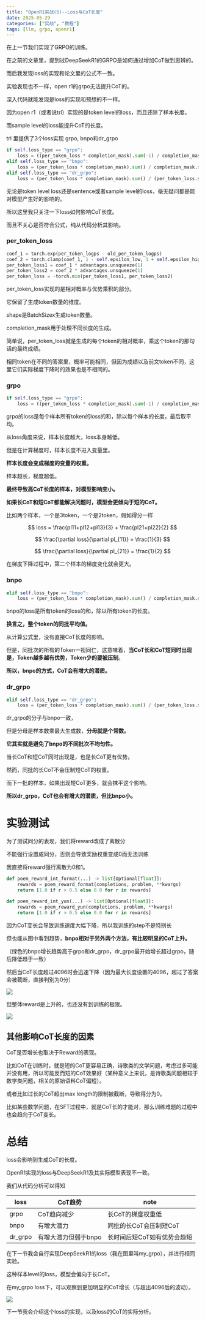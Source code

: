 ```yaml
---
title: "OpenR1实战(5)--Loss与CoT长度"
date: 2025-05-29
categories: ["实战", "教程"]
tags: [llm, grpo, openr1]
---
```


在上一节我们实现了GRPO的训练。

在之前的文章里，提到过DeepSeekR1的GRPO是如何通过增加CoT做到思辨的。

而后我发现loss的实现和论文里的公式不一致。

实验表现也不一样，open r1的grpo无法提升CoT的。

深入代码就能发现是loss的实现和预想的不一样。

因为open r1（或者说trl）实现的是token level的loss，而且还除了样本长度。

而sample level的loss能提升CoT的长度。

trl 里提供了3个loss实现
grpo, bnpo和dr_grpo

```py
if self.loss_type == "grpo":
    loss = ((per_token_loss * completion_mask).sum(-1) / completion_mask.sum(-1).clamp(min=1.0)).mean()
elif self.loss_type == "bnpo":
    loss = (per_token_loss * completion_mask).sum() / completion_mask.sum().clamp(min=1.0)
elif self.loss_type == "dr_grpo":
    loss = (per_token_loss * completion_mask).sum() / (per_token_loss.size(0) * self.max_completion_length)
```

无论是token level loss还是sentence或者sample level的loss，毫无疑问都是能对模型产生好的影响的。

所以这里我只关注一下loss如何影响CoT长度。

而且不关心是否符合公式，纯从代码分析其影响。

### per_token_loss
```py
coef_1 = torch.exp(per_token_logps - old_per_token_logps)
coef_2 = torch.clamp(coef_1, 1 - self.epsilon_low, 1 + self.epsilon_high)
per_token_loss1 = coef_1 * advantages.unsqueeze(1)
per_token_loss2 = coef_2 * advantages.unsqueeze(1)
per_token_loss = -torch.min(per_token_loss1, per_token_loss2)
```
per_token_loss实现的是相对概率与优势乘积的部分。

它保留了生成token数量的维度。

shape是BatchSizex生成token数量。

completion_mask用于处理不同长度的生成。

简单说，per_token_loss就是生成的每个token的相对概率，乘这个token的那句话的最终成绩。

相同token在不同的答案里，概率可能相同，但因为成绩以及前文token不同，这里它们实际梯度下降时的效果也是不相同的。


### grpo
```py
if self.loss_type == "grpo":
    loss = ((per_token_loss * completion_mask).sum(-1) / completion_mask.sum(-1).clamp(min=1.0)).mean()
```
grpo的loss是每个样本所有token的loss的和，除以每个样本的长度，最后取平均。

从loss角度来说，样本长度越大，loss本身越低。

但是在计算梯度时，样本长度不进入变量里。

**样本长度会变成梯度的变量的权重。**

样本越长，梯度越低。

**最终导致高CoT长度的样本，对模型影响变小。**

**如果长CoT和短CoT都能解决问题时，模型会更倾向于短的CoT。**

比如两个样本，一个是3token，一个是2token，假如得分一样

$$
loss = \frac{pl11+pl12+pl13}{3} + \frac{pl21+pl22}{2}
$$

$$
\frac{\partial loss}{\partial pl_{11}} = \frac{1}{3}
$$

$$
\frac{\partial loss}{\partial pl_{21}} = \frac{1}{2}
$$

在梯度下降过程中，第二个样本的梯度变化就会更大。

### bnpo
```py
elif self.loss_type == "bnpo":
    loss = (per_token_loss * completion_mask).sum() / completion_mask.sum().clamp(min=1.0)
```
bnpo的loss是所有token的loss的和，除以所有token的长度。

**换言之，整个token的同批平均值。**

从计算公式里，没有直接CoT长度的影响。

但是，同批次的所有的Token一视同仁，这意味着，**当CoT长和CoT短同时出现是，Token越多越有优势，Token少的要被压制**。

**所以，bnpo的方式，CoT会有增大的潜质。**

### dr_grpo
```py
elif self.loss_type == "dr_grpo":
    loss = (per_token_loss * completion_mask).sum() / (per_token_loss.size(0) * self.max_completion_length)
```
dr_grpo的分子与bnpo一致，

但是分母是样本数乘最大生成数，**分母就是个常数。**

**它其实就是避免了bnpo的不同批次不均匀性。**

当长CoT和短CoT同时出现是，也是长CoT更有优势。

然而，同批的长CoT不会压制短CoT的权重。

而下一批的样本，如果出现短CoT更多，就会抹平这个影响。

**所以dr_grpo，CoT也会有增大的潜质，但比bnpo小。**


# 实验测试
为了测试同分的表现，我们将reward改成了离散分

不能强行设置成同分，否则会导致奖励权重变成0而无法训练

我直接将reward强行离散为0和1。

```py
def poem_reward_int_format(...) -> list[Optional[float]]:
    rewards = poem_reward_format(completions, problem, **kwargs)
    return [1.0 if r > 0.5 else 0.0 for r in rewards]

def poem_reward_int_yun(...) -> list[Optional[float]]:
    rewards = poem_reward_yun(completions, problem, **kwargs)
    return [1.0 if r > 0.5 else 0.0 for r in rewards]
```

因为CoT变长会导致训练速度大幅下降，所以我训练的step不是特别长

但也能从图中看到趋势，**bnpo相对于另外两个方法，有比较明显的CoT上升。**

（绿色的bnpo增长趋势高于grpo和dr_grpo，dr_grpo最开始增长超过grpo，随后降低趋于一致）

然后当CoT长度超过4096时会迅速下降（因为最大长度设置的4096，超过了答案会被截断，直接判别为0分）

![](/assets/images/2025-05-29-OpenR1实战5-loss_type与cot长度-不同方法的max_length.png)

但整体reward是上升的，也还没有到训练的极限。

![](/assets/images/2025-05-29-OpenR1实战5-loss_type与cot长度-不同方法的reward的得分.png)


## 其他影响CoT长度的因素

CoT是否增长也取决于Reward的表现。

比如CoT在训练时，就是短的CoT更容易正确，诗歌类的文学问题，考虑过多可能并没有用，所以可能反而短的CoT效果好（某种意义上来说，是诗歌类问题相较于数学类问题，相关的原始语料CoT偏短）。

或者比如过长的CoT超出max length的限制被截断，导致得分为0。

比如某些数学问题，在SFT过程中，就是CoT长的才能对，那么训练难题的过程中也会趋向于CoT变长。


# 总结
loss会影响到生成CoT的长度。

OpenR1实现的loss与DeepSeekR1及其实际模型表现不一致。

我们从代码分析可以得知

loss|CoT趋势|note
----|-------|-----
grpo|CoT趋向减少|长CoT的梯度权重低
bnpo|有增大潜力|同批的长CoT会压制短CoT
dr_grpo|有增大潜力但弱于bnpo|长时间后短CoT如有优势会趋短

在下一节我会自行实现DeepSeekR1的loss（我在图里叫my_grpo），并进行相同实验。

这种样本level的loss，模型会偏向于长CoT。

在my_grpo loss下，可以观察到更加明显的CoT增长（与超出4096后的波动）。

![](/assets/images/2025-05-29-OpenR1实战5-loss_type与cot长度-MyGrpoLoss的CoT增长.png)

下一节我会介绍这个loss的实现，以及loss的CoT的实际分析。

